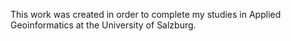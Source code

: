This work was created in order to complete my studies in Applied Geoinformatics at the University of Salzburg.  
